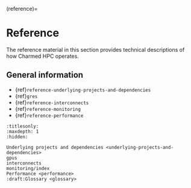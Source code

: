 (reference)=
# Reference

The reference material in this section provides technical descriptions of how
Charmed HPC operates.

## General information

- {ref}`reference-underlying-projects-and-dependencies`
- {ref}`gres`
- {ref}`reference-interconnects`
- {ref}`reference-monitoring`
- {ref}`reference-performance`
<!-- - {ref}`reference-glossary` -->


```{filtered-toctree}
:titlesonly:
:maxdepth: 1
:hidden:

Underlying projects and dependencies <underlying-projects-and-dependencies>
gpus
interconnects
monitoring/index
Performance <performance>
:draft:Glossary <glossary>

```
